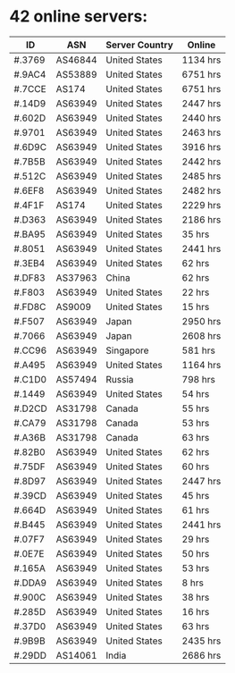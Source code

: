 # 42 online servers:

| ID | ASN | Server Country | Online |
| ------ | ------ | ------ | ------ |
| #.3769 | AS46844 | United States | 1134 hrs |
| #.9AC4 | AS53889 | United States | 6751 hrs |
| #.7CCE | AS174 | United States | 6751 hrs |
| #.14D9 | AS63949 | United States | 2447 hrs |
| #.602D | AS63949 | United States | 2440 hrs |
| #.9701 | AS63949 | United States | 2463 hrs |
| #.6D9C | AS63949 | United States | 3916 hrs |
| #.7B5B | AS63949 | United States | 2442 hrs |
| #.512C | AS63949 | United States | 2485 hrs |
| #.6EF8 | AS63949 | United States | 2482 hrs |
| #.4F1F | AS174 | United States | 2229 hrs |
| #.D363 | AS63949 | United States | 2186 hrs |
| #.BA95 | AS63949 | United States | 35 hrs |
| #.8051 | AS63949 | United States | 2441 hrs |
| #.3EB4 | AS63949 | United States | 62 hrs |
| #.DF83 | AS37963 | China | 62 hrs |
| #.F803 | AS63949 | United States | 22 hrs |
| #.FD8C | AS9009 | United States | 15 hrs |
| #.F507 | AS63949 | Japan | 2950 hrs |
| #.7066 | AS63949 | Japan | 2608 hrs |
| #.CC96 | AS63949 | Singapore | 581 hrs |
| #.A495 | AS63949 | United States | 1164 hrs |
| #.C1D0 | AS57494 | Russia | 798 hrs |
| #.1449 | AS63949 | United States | 54 hrs |
| #.D2CD | AS31798 | Canada | 55 hrs |
| #.CA79 | AS31798 | Canada | 53 hrs |
| #.A36B | AS31798 | Canada | 63 hrs |
| #.82B0 | AS63949 | United States | 62 hrs |
| #.75DF | AS63949 | United States | 60 hrs |
| #.8D97 | AS63949 | United States | 2447 hrs |
| #.39CD | AS63949 | United States | 45 hrs |
| #.664D | AS63949 | United States | 61 hrs |
| #.B445 | AS63949 | United States | 2441 hrs |
| #.07F7 | AS63949 | United States | 29 hrs |
| #.0E7E | AS63949 | United States | 50 hrs |
| #.165A | AS63949 | United States | 53 hrs |
| #.DDA9 | AS63949 | United States | 8 hrs |
| #.900C | AS63949 | United States | 38 hrs |
| #.285D | AS63949 | United States | 16 hrs |
| #.37D0 | AS63949 | United States | 63 hrs |
| #.9B9B | AS63949 | United States | 2435 hrs |
| #.29DD | AS14061 | India | 2686 hrs |

